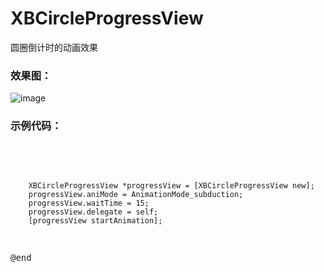 # XBCircleProgressView
圆圈倒计时的动画效果
<br/>
### 效果图：
![image](https://github.com/huisedediao/XBCircleProgressView/raw/master/show.gif)<br/>
### 示例代码：
<br>
<pre>

        XBCircleProgressView *progressView = [XBCircleProgressView new];
        progressView.aniMode = AnimationMode_subduction;
        progressView.waitTime = 15;
        progressView.delegate = self;
        [progressView startAnimation];

@end
</pre>
